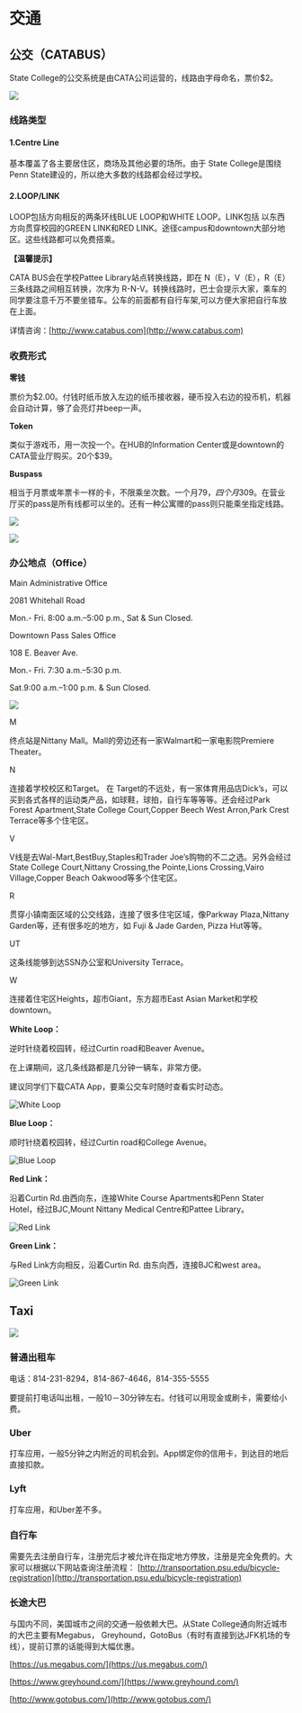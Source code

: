 # 交通

## 公交（CATABUS）

State College的公交系统是由CATA公司运营的，线路由字母命名，票价$2。

![](../.gitbook/assets/image%20%28121%29.png)

### 线路类型

#### 1.Centre Line

基本覆盖了各主要居住区，商场及其他必要的场所。由于 State College是围绕 Penn State建设的，所以绝大多数的线路都会经过学校。

#### 2.LOOP/LINK

LOOP包括方向相反的两条环线BLUE LOOP和WHITE LOOP。LINK包括 以东西方向贯穿校园的GREEN LINK和RED LINK。途径campus和downtown大部分地区。这些线路都可以免费搭乘。

**【温馨提示】**

CATA BUS会在学校Pattee Library站点转换线路，即在 N（E），V（E），R（E）三条线路之间相互转换，次序为 R-N-V。转换线路时，巴士会提示大家，乘车的同学要注意千万不要坐错车。公车的前面都有自行车架,可以方便大家把自行车放在上面。

详情咨询：[http://www.catabus.com](http://www.catabus.com)

### 收费形式

**零钱**

票价为$2.00。付钱时纸币放入左边的纸币接收器，硬币投入右边的投币机，机器会自动计算，够了会亮灯并beep一声。

**Token**

类似于游戏币，用一次投一个。在HUB的Information Center或是downtown的CATA营业厅购买。20个$39。

**Buspass**

相当于月票或年票卡一样的卡，不限乘坐次数。一个月$79，四个月$309。在营业厅买的pass是所有线都可以坐的。还有一种公寓赠的pass则只能乘坐指定线路。

![](../.gitbook/assets/image%20%28149%29.png)

![](../.gitbook/assets/image%20%28136%29.png)

### 办公地点（Office）

Main Administrative Office

2081 Whitehall Road

Mon.- Fri. 8:00 a.m.–5:00 p.m., Sat & Sun Closed.

Downtown Pass Sales Office

108 E. Beaver Ave.

Mon.- Fri. 7:30 a.m.–5:30 p.m.

Sat.9:00 a.m.–1:00 p.m. & Sun Closed.

![](../.gitbook/assets/image%20%2883%29.png)

M

终点站是Nittany Mall。Mall的旁边还有一家Walmart和一家电影院Premiere Theater。

N

连接着学校校区和Target。 在 Target的不远处，有一家体育用品店Dick’s，可以买到各式各样的运动类产品，如球鞋，球拍，自行车等等等。还会经过Park Forest Apartment,State College Court,Copper Beech West Arron,Park Crest Terrace等多个住宅区。

V

V线是去Wal-Mart,BestBuy,Staples和Trader Joe’s购物的不二之选。另外会经过State College Court,Nittany Crossing,the Pointe,Lions Crossing,Vairo Village,Copper Beach Oakwood等多个住宅区。

R

贯穿小镇南面区域的公交线路，连接了很多住宅区域，像Parkway Plaza,Nittany Garden等，还有很多吃的地方，如 Fuji & Jade Garden, Pizza Hut等等。

UT

这条线能够到达SSN办公室和University Terrace。

W

连接着住宅区Heights，超市Giant，东方超市East Asian Market和学校downtown。

**White Loop：**

逆时针绕着校园转，经过Curtin road和Beaver Avenue。

在上课期间，这几条线路都是几分钟一辆车，非常方便。

建议同学们下载CATA App，要乘公交车时随时查看实时动态。

![White Loop](../.gitbook/assets/image%20%2828%29.png)

**Blue Loop：**

顺时针绕着校园转，经过Curtin road和College Avenue。

![Blue Loop](../.gitbook/assets/image%20%2888%29.png)

**Red Link：**

沿着Curtin Rd.由西向东，连接White Course Apartments和Penn Stater Hotel，经过BJC,Mount Nittany Medical Centre和Pattee Library。

![Red Link](../.gitbook/assets/image%20%2871%29.png)

**Green Link：**

与Red Link方向相反，沿着Curtin Rd. 由东向西，连接BJC和west area。

![Green Link](../.gitbook/assets/image%20%2829%29.png)

## Taxi

![](../.gitbook/assets/image%20%2867%29.png)

### 普通出租车

电话：814-231-8294，814-867-4646，814-355-5555

要提前打电话叫出租，一般10－30分钟左右。付钱可以用现金或刷卡，需要给小费。

### Uber

打车应用，一般5分钟之内附近的司机会到。App绑定你的信用卡，到达目的地后直接扣款。

### Lyft

打车应用，和Uber差不多。

### 自行车

需要先去注册自行车，注册完后才被允许在指定地方停放，注册是完全免费的。大家可以根据以下网站查询注册流程： [http://transportation.psu.edu/bicycle-registration](http://transportation.psu.edu/bicycle-registration)

### 长途大巴

与国内不同，美国城市之间的交通一般依赖大巴。从State College通向附近城市的大巴主要有Megabus， Greyhound，GotoBus（有时有直接到达JFK机场的专线），提前订票的话能得到大幅优惠。

[https://us.megabus.com/](https://us.megabus.com/)

[https://www.greyhound.com/](https://www.greyhound.com/)

[http://www.gotobus.com/](http://www.gotobus.com/)

